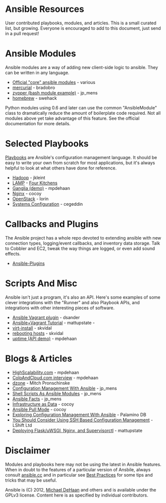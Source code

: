 Ansible Resources
=================

User contributed playbooks, modules, and articles.  This is a small curated list, but growing.  Everyone is encouraged to add to this document, 
just send in a pull request!

Ansible Modules
===============

Ansible modules are a way of adding new client-side logic to ansible.  They can be written in any language.

* [Official "core" ansible modules](http://ansible.cc/docs/modules.html) - various
* [mercurial](https://github.com/bradobro/ansible-module-mercurial) - bradobro
* [zypper (bash module example)](https://github.com/jpmens/ansible-zypp) - jp_mens
* [homebrew](https://gist.github.com/3170079) - swehack

Python modules using 0.6 and later can use the common "AnsibleModule" class to dramatically reduce
the amount of boilerplate code required.  Not all modules above yet take advantage of this feature.
See the official documentation for more details.

Selected Playbooks
==================

[Playbooks](http://ansible.cc/docs/playbooks.html) are Ansible's configuration management language.  It should
be easy to write your own from scratch for most applications, but it's always helpful to look at what others have
done for reference.

* [Hadoop](https://github.com/jkleint/ansible-contrib/tree/master/playbooks/hadoop_jkleint) - jkleint
* [LAMP](https://github.com/fourkitchens/server-playbooks) - [Four Kitchens](http://fourkitchens.com)
* [Ganglia (demo)](https://github.com/mpdehaan/ansible-examples) - mpdehaan
* [Nginx](http://www.capsunlock.net/2012/04/ansible-nginx-playbook.html) - cocoy
* [OpenStack](http://github.com/lorin/openstack-ansible) - lorin
* [Systems Configuration](https://github.com/cegeddin/ansible-contrib) - cegeddin

Callbacks and Plugins
=====================

The Ansible project has a whole repo devoted to extending ansible with new connection types, logging/event callbacks, and
inventory data storage.  Talk to Cobbler and EC2, tweak the way things are logged, or even add sound effects.

* [Ansible-Plugins](https://github.com/ansible/ansible/tree/devel/plugins)

Scripts And Misc
================

Ansible isn't just a program, it's also an API.  Here's some examples of some clever integrations with the "Runner" and
also Playbook APIs, and integrations with other interesting pieces of software.

* [Ansible Vagrant plugin](https://github.com/dsander/vagrant-ansible) - dsander
* [Ansible+Vagrant Tutorial](https://github.com/mattupstate/vagrant-ansible-tutorial) - mattupstate                                          - 
* [virt-install](http://fedorapeople.org/cgit/skvidal/public_git/scripts.git/tree/ansible/start-prov-boot.py) - skvidal
* [rebooting hosts](http://fedorapeople.org/cgit/skvidal/public_git/scripts.git/tree/ansible/host-reboot) - skvidal
* [uptime (API demo)](https://github.com/ansible/ansible/blob/devel/examples/scripts/uptime.py) - mpdehaan                                                                                                                     

Blogs & Articles
================

* [HighScalability.com](http://highscalability.com/blog/2012/4/18/ansible-a-simple-model-driven-configuration-management-and-c.html) - mpdehaan
* [ColoAndCloud.com interview](http://www.coloandcloud.com/editorial/an-interview-with-ansible-author-michael-dehaan/) - mpdehaan
* [dzone](http://server.dzone.com/articles/ansible-cm-deployment-and-ad) - Mitch Pronschinske
* [Configuration Management With Ansible](http://jpmens.net/2012/06/06/configuration-management-with-ansible/) - jp_mens
* [Shell Scripts As Ansible Modules](http://jpmens.net/2012/07/05/shell-scripts-as-ansible-modules/) - jp_mens
* [Ansible Facts](http://jpmens.net/2012/07/15/ansible-it-s-a-fact/) - jp_mens
* [Infrastructure as Data](http://www.capsunlock.net/2012/04/ansible-infrastructure-as-data-not-infrastructure-as-code.html) - cocoy
* [Ansible Pull Mode](http://www.capsunlock.net/2012/05/using-ansible-pull-and-user-data-to-setup-ec2-or-openstack-servers.html) - cocoy
* [Exploring Configuration Management With Ansible](http://palominodb.com/blog/2012/08/01/exploring-configuration-management-ansible) - Palamino DB                              
* [You Should Consider Using SSH Based Configuration Management](http://www.lshift.net/blog/2012/07/30/you-should-consider-using-ssh-based-configuration-management) - LShift Ltd
* [Deploying Flask/uWSGI, Nginx, and Supervisorctl](http://mattupstate.github.com/python/devops/2012/08/07/flask-wsgi-application-deployment-with-ubuntu-ansible-nginx-supervisor-and-uwsgi.html) - mattupstate

Disclaimer
==========

Modules and playbooks here may not be using the latest in Ansible features.   When in doubt to the features of
a particular version of Ansbile, always consult [ansible.cc](http://ansible.cc) and in particular
see [Best Practices](http://ansible.cc/docs/bestpractices.html) for some tips and tricks that may be useful.

Ansible is (C) 2012, [Michael DeHaan](http://twitter.com/laserllama) and others and is available under the GPLv3 license.  Content here is as specified
by individual contributors.


